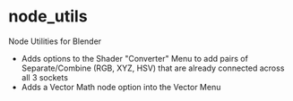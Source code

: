 # node_utils
Node Utilities for Blender

 - Adds options to the Shader "Converter" Menu to add pairs of Separate/Combine (RGB, XYZ, HSV) that are already connected across all 3 sockets
 - Adds a Vector Math node option into the Vector Menu
